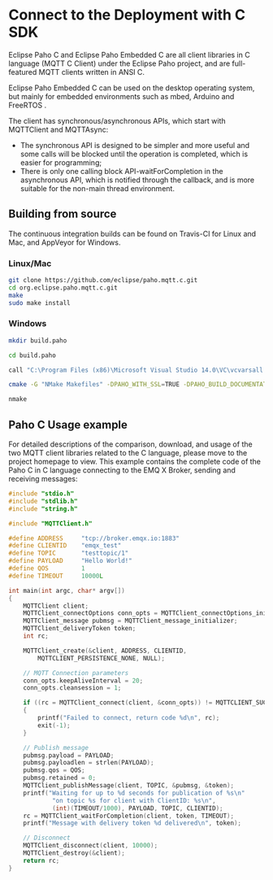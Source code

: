 # Connect to the Deployment with C SDK

Eclipse Paho C and Eclipse Paho Embedded C are all client libraries in C language (MQTT C Client) under the Eclipse Paho project, and are full-featured MQTT clients written in ANSI C.

Eclipse Paho Embedded C can be used on the desktop operating system, but mainly for embedded environments such as mbed, Arduino and FreeRTOS .

The client has synchronous/asynchronous APIs, which start with MQTTClient and MQTTAsync:

* The synchronous API is designed to be simpler and more useful and some calls will be blocked until the operation is completed, which is easier for programming;
* There is only one calling block API-waitForCompletion in the asynchronous API, which is notified through the callback, and is more suitable for the non-main thread environment.

## Building from source
The continuous integration builds can be found on Travis-CI for Linux and Mac, and AppVeyor for Windows.

### Linux/Mac
```bash
git clone https://github.com/eclipse/paho.mqtt.c.git
cd org.eclipse.paho.mqtt.c.git
make
sudo make install
```

### Windows
```bash
mkdir build.paho

cd build.paho

call "C:\Program Files (x86)\Microsoft Visual Studio 14.0\VC\vcvarsall.bat" x64

cmake -G "NMake Makefiles" -DPAHO_WITH_SSL=TRUE -DPAHO_BUILD_DOCUMENTATION=FALSE -DPAHO_BUILD_SAMPLES=TRUE -DCMAKE_BUILD_TYPE=Release -DCMAKE_VERBOSE_MAKEFILE=TRUE ..

nmake
```


## Paho C Usage example
For detailed descriptions of the comparison, download, and usage of the two MQTT client libraries related to the C language, please move to the project homepage to view. This example contains the complete code of the Paho C in C language connecting to the EMQ X Broker, sending and receiving messages:
```c
#include "stdio.h"
#include "stdlib.h"
#include "string.h"

#include "MQTTClient.h"

#define ADDRESS     "tcp://broker.emqx.io:1883"
#define CLIENTID    "emqx_test"
#define TOPIC       "testtopic/1"
#define PAYLOAD     "Hello World!"
#define QOS         1
#define TIMEOUT     10000L

int main(int argc, char* argv[])
{
    MQTTClient client;
    MQTTClient_connectOptions conn_opts = MQTTClient_connectOptions_initializer;
    MQTTClient_message pubmsg = MQTTClient_message_initializer;
    MQTTClient_deliveryToken token;
    int rc;

    MQTTClient_create(&client, ADDRESS, CLIENTID,
        MQTTCLIENT_PERSISTENCE_NONE, NULL);

    // MQTT Connection parameters
    conn_opts.keepAliveInterval = 20;
    conn_opts.cleansession = 1;

    if ((rc = MQTTClient_connect(client, &conn_opts)) != MQTTCLIENT_SUCCESS)
    {
        printf("Failed to connect, return code %d\n", rc);
        exit(-1);
    }

    // Publish message
    pubmsg.payload = PAYLOAD;
    pubmsg.payloadlen = strlen(PAYLOAD);
    pubmsg.qos = QOS;
    pubmsg.retained = 0;
    MQTTClient_publishMessage(client, TOPIC, &pubmsg, &token);
    printf("Waiting for up to %d seconds for publication of %s\n"
            "on topic %s for client with ClientID: %s\n",
            (int)(TIMEOUT/1000), PAYLOAD, TOPIC, CLIENTID);
    rc = MQTTClient_waitForCompletion(client, token, TIMEOUT);
    printf("Message with delivery token %d delivered\n", token);

    // Disconnect
    MQTTClient_disconnect(client, 10000);
    MQTTClient_destroy(&client);
    return rc;
}
```